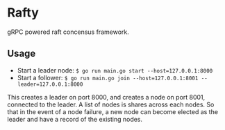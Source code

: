 # Rafty

gRPC powered raft concensus framework. 

## Usage

- Start a leader node: `$ go run main.go start --host=127.0.0.1:8000`
- Start a follower: `$ go run main.go join --host=127.0.0.1:8001 --leader=127.0.0.1:8000`

This creates a leader on port 8000, and creates a node on port 8001, connected to the leader. A list of nodes is shares across each nodes. So that in the event of a node failure, a new node can become elected as the leader and have a record of the existing nodes.

